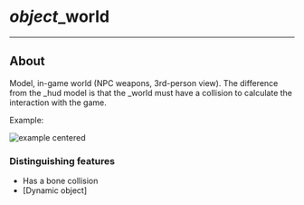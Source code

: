 # *object*_world

___

## About

Model, in-game world (NPC weapons, 3rd-person view). The difference from the \_hud model is that the \_world must have a collision to calculate the interaction with the game.

Example:

![example centered](images/world_model.png)

### Distinguishing features

- Has a bone collision
- [Dynamic object]
